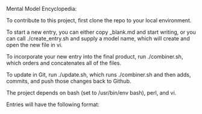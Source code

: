 Mental Model Encyclopedia:

To contribute to this project, first clone the repo to your local environment. 

To start a new entry, you can either copy \_blank.md and start writing, or you can call ./create\_entry.sh and supply a model name, which will create and open the new file in vi.

To incorporate your new entry into the final product, run ./combiner.sh, which orders and concatenates all of the files. 

To update in Git, run ./update.sh, which runs ./combiner.sh and then adds, commits, and push those changes back to Github.  

The project depends on bash (set to /usr/bin/env bash), perl, and vi.


Entries will have the following format:
